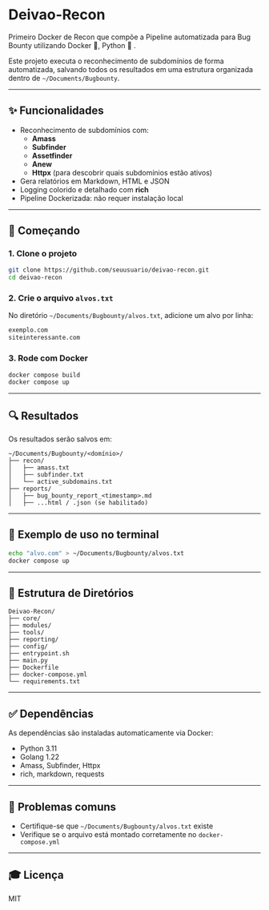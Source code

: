 # Deivao-Recon

Primeiro Docker de Recon que compõe a Pipeline automatizada para Bug Bounty utilizando Docker 🐳, Python 🐍 .

Este projeto executa o reconhecimento de subdomínios de forma automatizada, salvando todos os resultados em uma estrutura organizada dentro de `~/Documents/Bugbounty`.

---

## ✨ Funcionalidades

- Reconhecimento de subdomínios com:
  - **Amass**
  - **Subfinder**
  - **Assetfinder**
  - **Anew**
  - **Httpx** (para descobrir quais subdomínios estão ativos)
- Gera relatórios em Markdown, HTML e JSON
- Logging colorido e detalhado com **rich**
- Pipeline Dockerizada: não requer instalação local

---

## 🚀 Começando

### 1. Clone o projeto

```bash
git clone https://github.com/seuusuario/deivao-recon.git
cd deivao-recon
```

### 2. Crie o arquivo `alvos.txt`

No diretório `~/Documents/Bugbounty/alvos.txt`, adicione um alvo por linha:

```txt
exemplo.com
siteinteressante.com
```

### 3. Rode com Docker

```bash
docker compose build
docker compose up
```

---

## 🔍 Resultados

Os resultados serão salvos em:

```
~/Documents/Bugbounty/<domínio>/
├── recon/
│   ├── amass.txt
│   ├── subfinder.txt
│   └── active_subdomains.txt
├── reports/
│   ├── bug_bounty_report_<timestamp>.md
│   ├── ...html / .json (se habilitado)
```

---

## 📃 Exemplo de uso no terminal

```bash
echo "alvo.com" > ~/Documents/Bugbounty/alvos.txt
docker compose up
```

---

## 📁 Estrutura de Diretórios

```text
Deivao-Recon/
├── core/
├── modules/
├── tools/
├── reporting/
├── config/
├── entrypoint.sh
├── main.py
├── Dockerfile
├── docker-compose.yml
└── requirements.txt
```

---


## ✅ Dependências

As dependências são instaladas automaticamente via Docker:

- Python 3.11
- Golang 1.22
- Amass, Subfinder, Httpx
- rich, markdown, requests

---

## 🚫 Problemas comuns

- Certifique-se que `~/Documents/Bugbounty/alvos.txt` existe
- Verifique se o arquivo está montado corretamente no `docker-compose.yml`

---

## 🎓 Licença

MIT